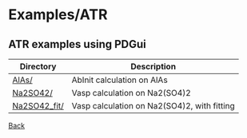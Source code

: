 # Examples/ATR
## ATR examples using PDGui

 | **Directory**   | **Description**                                    |
 | ----------------| -------------------------------------------------- |
 | [AlAs/](./AlAs/README.md) | AbInit calculation on AlAs    |
 | [Na2SO42/](./Na2SO42/README.md) | Vasp calculation on Na2(SO4)2 |
 | [Na2SO42_fit/](./Na2SO42_fit/README.md) | Vasp calculation on Na2(SO4)2, with fitting |

[Back](..)
